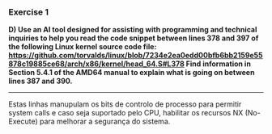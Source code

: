 ### Exercise 1

**D) Use an AI tool designed for assisting with programming and technical inquiries to help
you read the code snippet between lines 378 and 397 of the following Linux kernel source code file:
https://github.com/torvalds/linux/blob/7234e2ea0edd00bfb6bb2159e55878c19885ce68/arch/x86/kernel/head_64.S#L378
Find information in Section 5.4.1 of the AMD64 manual to explain what is going on between lines 387 and 390.**

----

Estas linhas manupulam os bits de controlo de processo para permitir system calls e caso seja suportado pelo CPU, habilitar os recursos NX (No-Execute) para melhorar a segurança do sistema.

